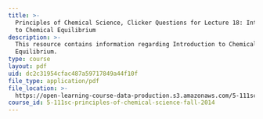 ```yaml
---
title: >-
  Principles of Chemical Science, Clicker Questions for Lecture 18: Introduction
  to Chemical Equilibrium
description: >-
  This resource contains information regarding Introduction to Chemical
  Equilibrium.
type: course
layout: pdf
uid: dc2c31954cfac487a59717849a44f10f
file_type: application/pdf
file_location: >-
  https://open-learning-course-data-production.s3.amazonaws.com/5-111sc-principles-of-chemical-science-fall-2014/dc2c31954cfac487a59717849a44f10f_MIT5_111F14_Lec18Clkr.pdf
course_id: 5-111sc-principles-of-chemical-science-fall-2014
---
```

